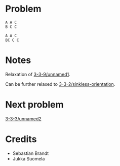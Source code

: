 # Problem

    A A C
    B C C

    A A C
    BC C C

# Notes

Relaxation of [3-3-9/unnamed1](../3-3-9/unnamed1).

Can be further relaxed to [3-3-2/sinkless-orientation](../3-3-2/sinkless-orientation.md).

# Next problem

[3-3-3/unnamed2](unnamed2.md)

# Credits

- Sebastian Brandt
- Jukka Suomela
